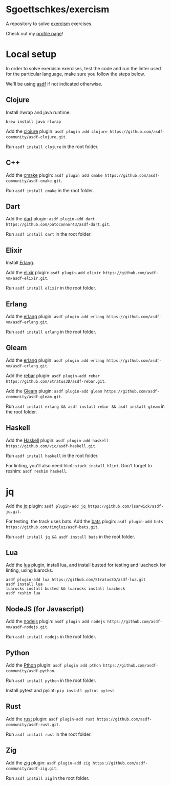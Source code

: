 Sgoettschkes/exercism
=====================

A repository to solve [exercism](https://exercism.org/) exercises.

Check out my [profile page](https://exercism.org/profiles/Sgoettschkes)!

# Local setup

In order to solve exercism exercises, test the code and run the linter used for the particular language, make sure you follow the steps below.

We'll be using [asdf](https://asdf-vm.com/) if not indicated otherwise.

## Clojure

Install rlwrap and java runtime:

`brew install java rlwrap`

Add the [clojure](https://github.com/asdf-community/asdf-clojure) plugin: `asdf plugin add clojure https://github.com/asdf-community/asdf-clojure.git`.

Run `asdf install clojure` in the root folder.

## C++

Add the [cmake](https://github.com/asdf-community/asdf-cmake) plugin: `asdf plugin add cmake https://github.com/asdf-community/asdf-cmake.git`.

Run `asdf install cmake` in the root folder.

## Dart

Add the [dart](https://github.com/PatOConnor43/asdf-dart) plugin: `asdf plugin-add dart https://github.com/patoconnor43/asdf-dart.git`.

Run `asdf install dart` in the root folder.

## Elixir

Install [Erlang](#Erlang).

Add the [elixir](https://github.com/asdf-vm/asdf-elixir) plugin: `asdf plugin-add elixir https://github.com/asdf-vm/asdf-elixir.git`.

Run `asdf install elixir` in the root folder.

## Erlang

Add the [erlang](https://github.com/asdf-vm/asdf-erlang) plugin: `asdf plugin add erlang https://github.com/asdf-vm/asdf-erlang.git`.

Run `asdf install erlang` in the root folder.

## Gleam

Add the [erlang](https://github.com/asdf-vm/asdf-erlang) plugin: `asdf plugin add erlang https://github.com/asdf-vm/asdf-erlang.git`.

Add the [rebar](https://github.com/Stratus3D/asdf-rebar) plugin: `asdf plugin-add rebar https://github.com/Stratus3D/asdf-rebar.git`.

Add the [Gleam](https://github.com/asdf-community/asdf-gleam) plugin: `asdf plugin-add gleam https://github.com/asdf-community/asdf-gleam.git`.

Run `asdf install erlang && asdf install rebar && asdf install gleam` in the root folder.

## Haskell

Add the [Haskell](https://github.com/asdf-community/asdf-haskell) plugin: `asdf plugin-add haskell https://github.com/vic/asdf-haskell.git`.

Run `asdf install haskell` in the root folder.

For linting, you'll also need hlint: `stack install hlint`. Don't forget to reshim: `asdf reshim haskell`.

# jq

Add the [jq](https://github.com/lsanwick/asdf-jq) plugin: `asdf plugin-add jq https://github.com/lsanwick/asdf-jq.git`.

For testing, the track uses bats. Add the [bats](https://github.com/timgluz/asdf-bats) plugin: `asdf plugin-add bats https://github.com/timgluz/asdf-bats.git`.

Run `asdf install jq && asdf install bats` in the root folder.

## Lua

Add the [lua](https://github.com/Stratus3D/asdf-lua) plugin, install lua, and install busted for testing and luacheck for linting, using luarocks.

```shell
asdf plugin-add lua https://github.com/Stratus3D/asdf-lua.git
asdf install lua
luarocks install busted && luarocks install luacheck
asdf reshim lua
```

## NodeJS (for Javascript)

Add the [nodejs](https://github.com/asdf-vm/asdf-nodejs) plugin: `asdf plugin add nodejs https://github.com/asdf-vm/asdf-nodejs.git`.

Run `asdf install nodejs` in the root folder.

## Python

Add the [Pthon](https://github.com/asdf-community/asdf-python) plugin: `asdf plugin add pthon https://github.com/asdf-community/asdf-python`.

Run `asdf install python` in the root folder.

Install pytest and pylint: `pip install pylint pytest`

## Rust

Add the [rust](https://github.com/asdf-community/asdf-rust) plugin: `asdf plugin-add rust https://github.com/asdf-community/asdf-rust.git`.

Run `asdf install rust` in the root folder.

## Zig

Add the [zig](https://github.com/asdf-community/asdf-zig) plugin: `asdf plugin-add zig https://github.com/asdf-community/asdf-zig.git`.

Run `asdf install zig` in the root folder.

